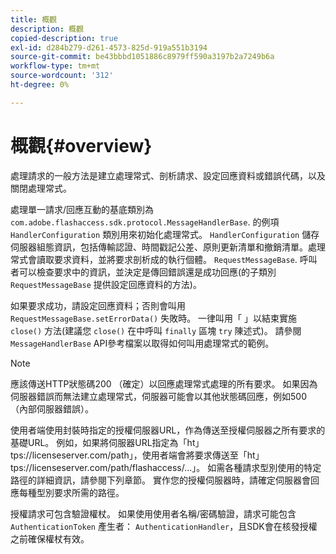 ```yaml
---
title: 概觀
description: 概觀
copied-description: true
exl-id: d284b279-d261-4573-825d-919a551b3194
source-git-commit: be43bbbd1051886c8979ff590a3197b2a7249b6a
workflow-type: tm+mt
source-wordcount: '312'
ht-degree: 0%

---
```


# 概觀{#overview}

處理請求的一般方法是建立處理常式、剖析請求、設定回應資料或錯誤代碼，以及關閉處理常式。

處理單一請求/回應互動的基底類別為 `com.adobe.flashaccess.sdk.protocol.MessageHandlerBase`. 的例項 `HandlerConfiguration` 類別用來初始化處理常式。 `HandlerConfiguration` 儲存伺服器組態資訊，包括傳輸認證、時間戳記公差、原則更新清單和撤銷清單。處理常式會讀取要求資料，並將要求剖析成的執行個體。 `RequestMessageBase`. 呼叫者可以檢查要求中的資訊，並決定是傳回錯誤還是成功回應(的子類別 `RequestMessageBase` 提供設定回應資料的方法)。

如果要求成功，請設定回應資料；否則會叫用 `RequestMessageBase.setErrorData()` 失敗時。 一律叫用「 」以結束實施 `close()` 方法(建議您 `close()` 在中呼叫 `finally` 區塊 `try` 陳述式)。 請參閱 `MessageHandlerBase` API參考檔案以取得如何叫用處理常式的範例。

>[!NOTE]
>
>應該傳送HTTP狀態碼200 （確定）以回應處理常式處理的所有要求。 如果因為伺服器錯誤而無法建立處理常式，伺服器可能會以其他狀態碼回應，例如500 （內部伺服器錯誤）。

使用者端使用封裝時指定的授權伺服器URL，作為傳送至授權伺服器之所有要求的基礎URL。 例如，如果將伺服器URL指定為「ht」<span></span>tps://licenseserver.com/path」，使用者端會將要求傳送至「ht」<span></span>tps://licenseserver.com/path/flashaccess/...」。 如需各種請求型別使用的特定路徑的詳細資訊，請參閱下列章節。 實作您的授權伺服器時，請確定伺服器會回應每種型別要求所需的路徑。

授權請求可包含驗證權杖。 如果使用使用者名稱/密碼驗證，請求可能包含 `AuthenticationToken` 產生者： `AuthenticationHandler`，且SDK會在核發授權之前確保權杖有效。
